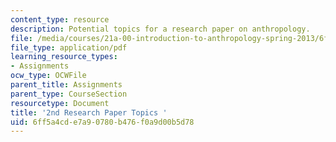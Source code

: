 ```yaml
---
content_type: resource
description: Potential topics for a research paper on anthropology.
file: /media/courses/21a-00-introduction-to-anthropology-spring-2013/6ff5a4cde7a90780b476f0a9d00b5d78_MIT21A_00S13_sndprtopic.pdf
file_type: application/pdf
learning_resource_types:
- Assignments
ocw_type: OCWFile
parent_title: Assignments
parent_type: CourseSection
resourcetype: Document
title: '2nd Research Paper Topics '
uid: 6ff5a4cd-e7a9-0780-b476-f0a9d00b5d78
---
```

